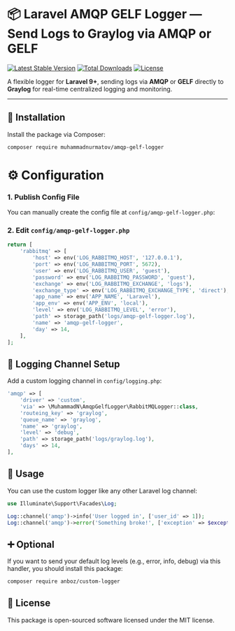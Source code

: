 # 📦 Laravel AMQP GELF Logger — Send Logs to Graylog via AMQP or GELF

[![Latest Stable Version](https://poser.pugx.org/muhammadnurmatov/amqp-gelf-logger/v/stable)](https://packagist.org/packages/muhammadnurmatov/amqp-gelf-logger)
[![Total Downloads](https://poser.pugx.org/muhammadnurmatov/amqp-gelf-logger/downloads)](https://packagist.org/packages/muhammadnurmatov/amqp-gelf-logger)
[![License](https://poser.pugx.org/muhammadnurmatov/amqp-gelf-logger/license)](https://packagist.org/packages/muhammadnurmatov/amqp-gelf-logger)

A flexible logger for **Laravel 9+**, sending logs via **AMQP** or **GELF** directly to **Graylog** for real-time centralized logging and monitoring.

---

## 🚀 Installation

Install the package via Composer:

```bash
composer require muhammadnurmatov/amqp-gelf-logger
```
# ⚙️ Configuration

### 1. Publish Config File

You can manually create the config file at `config/amqp-gelf-logger.php`:

### 2. Edit `config/amqp-gelf-logger.php`

```php
return [
    'rabbitmq' => [
        'host' => env('LOG_RABBITMQ_HOST', '127.0.0.1'),
        'port' => env('LOG_RABBITMQ_PORT', 5672),
        'user' => env('LOG_RABBITMQ_USER', 'guest'),
        'password' => env('LOG_RABBITMQ_PASSWORD', 'guest'),
        'exchange' => env('LOG_RABBITMQ_EXCHANGE', 'logs'),
        'exchange_type' => env('LOG_RABBITMQ_EXCHANGE_TYPE', 'direct'),
        'app_name' => env('APP_NAME', 'Laravel'),
        'app_env' => env('APP_ENV', 'local'),
        'level' => env('LOG_RABBITMQ_LEVEL', 'error'),
        'path' => storage_path('logs/amqp-gelf-logger.log'),
        'name' => 'amqp-gelf-logger',
        'day' => 14,
    ],
];
```

## 📡 Logging Channel Setup

Add a custom logging channel in `config/logging.php`:
```php
'amqp' => [
    'driver' => 'custom',
    'via' => \MuhammadN\AmqpGelfLogger\RabbitMQLogger::class,
    'routeing_key' => 'graylog',
    'queue_name' => 'graylog',
    'name' => 'graylog',
    'level' => 'debug',
    'path' => storage_path('logs/graylog.log'),
    'days' => 14,
],
```
## 🧪 Usage

You can use the custom logger like any other Laravel log channel:

```php
use Illuminate\Support\Facades\Log;

Log::channel('amqp')->info('User logged in', ['user_id' => 1]);
Log::channel('amqp')->error('Something broke!', ['exception' => $exception]);
```
## ➕ Optional 

If you want to send your default log levels (e.g., error, info, debug) via this handler, you should install this package:

```bash
composer require anboz/custom-logger
```

## 📄 License

This package is open-sourced software licensed under the MIT license.

